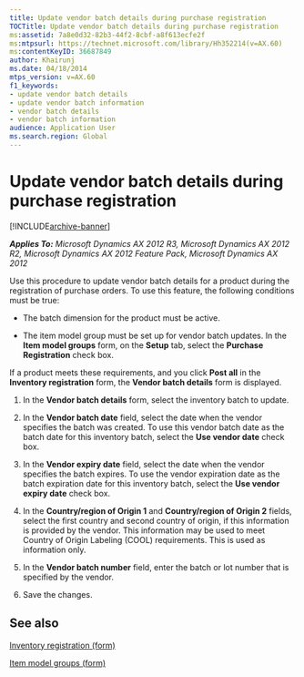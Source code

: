 ```yaml
---
title: Update vendor batch details during purchase registration
TOCTitle: Update vendor batch details during purchase registration
ms:assetid: 7a8e0d32-82b3-44f2-8cbf-a8f613ecfe2f
ms:mtpsurl: https://technet.microsoft.com/library/Hh352214(v=AX.60)
ms:contentKeyID: 36687849
author: Khairunj
ms.date: 04/18/2014
mtps_version: v=AX.60
f1_keywords:
- update vendor batch details
- update vendor batch information
- vendor batch details
- vendor batch information
audience: Application User
ms.search.region: Global
---
```


# Update vendor batch details during purchase registration 


[!INCLUDE[archive-banner](includes/archive-banner.md)]


_**Applies To:** Microsoft Dynamics AX 2012 R3, Microsoft Dynamics AX 2012 R2, Microsoft Dynamics AX 2012 Feature Pack, Microsoft Dynamics AX 2012_

Use this procedure to update vendor batch details for a product during the registration of purchase orders. To use this feature, the following conditions must be true:

  - The batch dimension for the product must be active.

  - The item model group must be set up for vendor batch updates. In the **Item model groups** form, on the **Setup** tab, select the **Purchase Registration** check box.

If a product meets these requirements, and you click **Post all** in the **Inventory registration** form, the **Vendor batch details** form is displayed.

1.  In the **Vendor batch details** form, select the inventory batch to update.

2.   In the **Vendor batch date** field, select the date when the vendor specifies the batch was created. To use this vendor batch date as the batch date for this inventory batch, select the **Use vendor date** check box.

3.  In the **Vendor expiry date** field, select the date when the vendor specifies the batch expires. To use the vendor expiration date as the batch expiration date for this inventory batch, select the **Use vendor expiry date** check box.

4.  In the **Country/region of Origin 1** and **Country/region of Origin 2** fields, select the first country and second country of origin, if this information is provided by the vendor. This information may be used to meet Country of Origin Labeling (COOL) requirements. This is used as information only.

5.  In the **Vendor batch number** field, enter the batch or lot number that is specified by the vendor.

6.  Save the changes.

## See also

[Inventory registration (form)](https://technet.microsoft.com/library/aa615731\(v=ax.60\))

[Item model groups (form)](https://technet.microsoft.com/library/aa577092\(v=ax.60\))

  


